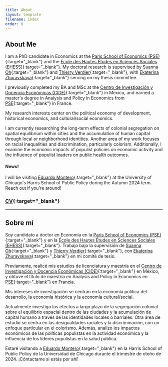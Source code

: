 ```yaml
---
title: About
layout: template
filename: index
order: 0
---  
```


## About Me

I am a PhD candidate in Economics at the [Paris School of Economics (PSE)](https://www.parisschoolofeconomics.eu/en/){:target="_blank"} and the [École des Hautes Études en Sciences Sociales (EHESS)](https://www.ehess.fr/fr){:target="_blank"}. My doctoral research is supervised by [Suanna Oh](https://www.suannaoh.com/){:target="_blank"} and [Thierry Verdier](https://www.parisschoolofeconomics.eu/fr/verdier-thierry/){:target="_blank"}, with [Ekaterina Zhuravskaya](http://www.parisschoolofeconomics.com/zhuravskaya-ekaterina/){:target="_blank"} serving on my thesis committee.

I previously completed my BA and MSc at the [Centro de Investigación y Docencia Económicas (CIDE)](https://www.cide.edu/de/){:target="_blank"} in Mexico, and earned a master's degree in Analysis and Policy in Economics from [PSE](https://www.parisschoolofeconomics.eu/en/teaching/masters-program/ape-analysis-policy-in-economics/){:target="_blank"} in France.

My research interests center on the political economy of development, historical economics, and cultural/social economics.

I am currently researching the long-term effects of colonial segregation on spatial equilibrium within cities and the accumulation of human capital through local or neighborhood identities. Another area of my work focuses on racial inequalities and discrimination, particularly colorism. Additionally, I examine the economic impacts of populist policies on economic activity and the influence of populist leaders on public health outcomes.

#### News!

I will be visiting [Eduardo Montero](https://www.eduardo-montero.com/home){:target="_blank"} at the University of Chicago's Harris School of Public Policy during the Autumn 2024 term. Reach out if you're around!

### [CV](https://github.com/woomora/Woo-Mora-CV-pdf/blob/main/Woo-Mora%20CV.pdf){:target="_blank"}

-----

## Sobre mí

Soy candidato a doctor en Economía en la [Paris School of Economics (PSE)](https://www.parisschoolofeconomics.eu/en/){:target="_blank"} y en la [École des Hautes Études en Sciences Sociales (EHESS)](https://www.ehess.fr/fr){:target="_blank"}. Trabajo bajo la supervisión de [Suanna Oh](https://www.suannaoh.com/){:target="_blank"} y [Thierry Verdier](https://www.parisschoolofeconomics.eu/fr/verdier-thierry/){:target="_blank"}, con [Ekaterina Zhuravskaya](http://www.parisschoolofeconomics.com/zhuravskaya-ekaterina/){:target="_blank"} en mi comité de tesis.

Previamente, realicé mis estudios de licenciatura y maestría en el [Centro de Investigación y Docencia Económicas (CIDE)](https://www.cide.edu/de/){:target="_blank"} en México, y obtuve el título de maestría en Analysis and Policy in Economics en [PSE](https://www.parisschoolofeconomics.eu/en/teaching/masters-program/ape-analysis-policy-in-economics/){:target="_blank"} en Francia.

Mis intereses de investigación se centran en la economía política del desarrollo, la economía histórica y la economía cultural/social. 

Actualmente investigo los efectos a largo plazo de la segregación colonial sobre el equilibrio espacial dentro de las ciudades y la acumulación de capital humano a través de las identidades locales o barriales. Otra área de estudio se centra en las desigualdades raciales y la discriminación, con un enfoque particular en el colorismo. Además, analizo los impactos económicos de las políticas populistas en la actividad económica y la influencia de los líderes populistas en la salud pública.

Estaré visitando a [Eduardo Montero](https://www.eduardo-montero.com/home){:target="_blank"} en la Harris School of Public Policy de la Universidad de Chicago durante el trimestre de otoño de 2024. ¡Cóntactame si estás por ahí!
